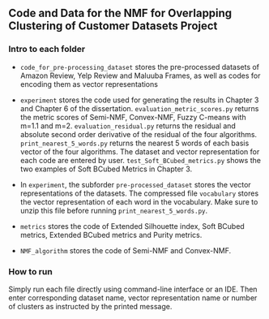 ## Code and Data for the NMF for Overlapping Clustering of Customer Datasets Project

### Intro to each folder
- `code_for_pre-processing_dataset` stores the pre-processed datasets of Amazon Review, Yelp Review and Maluuba Frames, as well as codes for encoding them as vector representations

- `experiment` stores the code used for generating the results in Chapter 3 and Chapter 6 of the dissertation. `evaluation_metric_scores.py` returns the metric scores of Semi-NMF, Convex-NMF, Fuzzy C-means with m=1.1 and m=2. `evaluation_residual.py` returns the residual and absolute second order derivative of the residual of the four algorithms. `print_nearest_5_words.py` returns the nearest 5 words of each basis vector of the four algorithms. The dataset and vector representation for each code are entered by user. `test_Soft_BCubed_metrics.py` shows the two examples of Soft BCubed Metrics in Chapter 3.

- In `experiment`, the subforder `pre-processed_dataset` stores the vector representations of the datasets. The compressed file `vocabulary` stores the vector representation of each word in the vocabulary. Make sure to unzip this file before running `print_nearest_5_words.py`.

- `metrics` stores the code of Extended Silhouette index, Soft BCubed metrics, Extended BCubed metrics and Purity metrics.

- `NMF_algorithm` stores the code of Semi-NMF and Convex-NMF.

### How to run

Simply run each file directly using command-line interface or an IDE. Then enter corresponding dataset name, vector representation name or number of clusters as instructed by the printed message.
